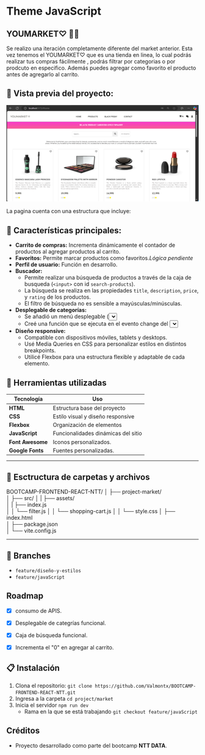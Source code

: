 # Theme JavaScript

## YOUMARKET♡ 💄🛒

Se realizo una iteración  completamente diferente del  market anterior. Esta vez tenemos el YOUMARKET♡ que es una tienda en linea, lo cual podrás realizar tus compras fácilmente , podrás filtrar por categorias o por prodcuto en especifico. Además puedes agregar como favorito el producto antes de agregarlo al carrito.  


## 📸 Vista previa del proyecto:
![Vista previa de youMarket ](/project-market/src/assets/youMarket.png)

La pagina cuenta con una estructura  que incluye:


## 🔰 Características principales:

- **Carrito de compras:** Incrementa dinámicamente el contador de productos al agregar productos al carrito.
- **Favoritos:** Permite marcar productos como favoritos.*Lógica pendiente*
- **Perfil de usuario:** Función en desarrollo.
- **Buscador:** 
    - Permite realizar una búsqueda de productos a través de la caja de busqueda (`<input>` con id `search-products`).
    - La búsqueda se realiza en las propiedades `title`, `description`, `price`, y `rating` de los productos.
    - El filtro de búsqueda no es sensible a mayúsculas/minúsculas.
- **Desplegable de categorías:** 
    - Se añadió un menú desplegable (<select>) con las categorías que escogí de la API. 
    - Creé una función que se ejecuta en el evento change del <select>, filtrando los productos con base en la categoría seleccionada.
- **Diseño responsive:**  
    -  Compatible con dispositivos móviles, tablets y desktops.
    -  Usé Media Queries en CSS para personalizar estilos en distintos breakpoints.
    -  Utilicé Flexbox para una estructura flexible y adaptable de cada elemento.


## 🔧 Herramientas utilizadas 

| Tecnología     | Uso                                 |
|-------------   |-------------------------------------|
| **HTML**       | Estructura base del proyecto        |
| **CSS**        | Estilo visual y diseño responsive   |
| **Flexbox**    | Organización de elementos           |
| **JavaScript** | Funcionalidades dinámicas del sitio |
|**Font Awesome**| Iconos personalizados.              |
|**Google Fonts**| Fuentes personalizadas.             |

--- 
## 📁 Esctructura  de carpetas y archivos 


BOOTCAMP-FRONTEND-REACT-NTT/
│
├── project-market/               
│   ├── src/ 
│   |   ├── assets/            
│   |   ├── index.js                 
│   │   └── filter.js
│   │   └── shopping-cart.js
│   │   └── style.css
│   ├── index.html  
│   ├── package.json      
│   └── vite.config.js




---
## 🌵 Branches

- `feature/diseño-y-estilos`
- `feature/javaScript`


## Roadmap

- [x]  consumo de APIS.
- [x]  Desplegable de categrías funcional.
- [x]  Caja de búsqueda funcional. 
- [x]  Incrementa el "0" en agregar al carrito. 


## 📋 Instalación 

1. Clona el repositorio:
   `git clone https://github.com/Valmontx/BOOTCAMP-FRONTEND-REACT-NTT.git`
2. Ingresa a la carpeta
   `cd project/market `
3. Inicia el servidor 
   `npm run dev` 
   * Rama en la que se está trabajando
   `git checkout feature/javaScript `  



## Créditos
- Proyecto desarrollado como parte del bootcamp **NTT DATA**.

